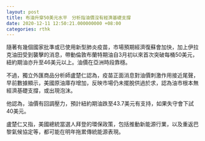 ```yaml
---
layout: post
title: 布油升穿50美元水平　分析指油價沒有經濟基礎支撐　
date: 2020-12-11 12:50:21.000000000 +08:00
categories: rthk
---
```


隨著有幾個國家批準或已使用新型肺炎疫苗，市場預期經濟復蘇會加快，加上伊拉克油田受到襲擊的消息，帶動倫敦布蘭特期油自3月初以來首次突破每桶50美元，紐約期油亦升至46美元以上。油價在亞洲時段靠穩。

不過，獨立外匯商品分析師盧楚仁認為，疫苗正面消息對油價刺激作用接近尾聲，早前數據顯示，美國原油庫存增加，反映市場仍未擺脫供過於求，認為油市根本無經濟基礎支撐，或出現泡沫。

他認為，油價有回調壓力，預計紐約期油跌至43.7美元有支持，如果失守會下試40美元。

盧楚仁又指，美國總統當選人拜登的環保政策，包括推動新能源行業，以及重返巴黎氣候協定等，都可能在明年拖累傳統能源表現。

